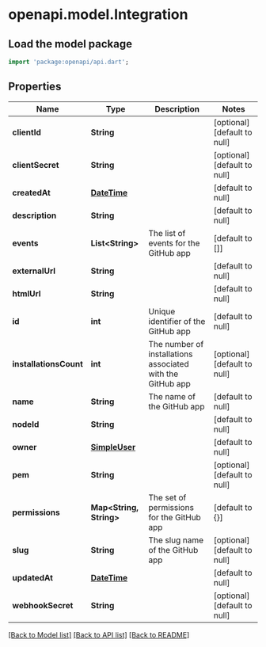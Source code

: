 # openapi.model.Integration

## Load the model package
```dart
import 'package:openapi/api.dart';
```

## Properties
Name | Type | Description | Notes
------------ | ------------- | ------------- | -------------
**clientId** | **String** |  | [optional] [default to null]
**clientSecret** | **String** |  | [optional] [default to null]
**createdAt** | [**DateTime**](DateTime.md) |  | [default to null]
**description** | **String** |  | [default to null]
**events** | **List&lt;String&gt;** | The list of events for the GitHub app | [default to []]
**externalUrl** | **String** |  | [default to null]
**htmlUrl** | **String** |  | [default to null]
**id** | **int** | Unique identifier of the GitHub app | [default to null]
**installationsCount** | **int** | The number of installations associated with the GitHub app | [optional] [default to null]
**name** | **String** | The name of the GitHub app | [default to null]
**nodeId** | **String** |  | [default to null]
**owner** | [**SimpleUser**](SimpleUser.md) |  | [default to null]
**pem** | **String** |  | [optional] [default to null]
**permissions** | **Map&lt;String, String&gt;** | The set of permissions for the GitHub app | [default to {}]
**slug** | **String** | The slug name of the GitHub app | [optional] [default to null]
**updatedAt** | [**DateTime**](DateTime.md) |  | [default to null]
**webhookSecret** | **String** |  | [optional] [default to null]

[[Back to Model list]](../README.md#documentation-for-models) [[Back to API list]](../README.md#documentation-for-api-endpoints) [[Back to README]](../README.md)



